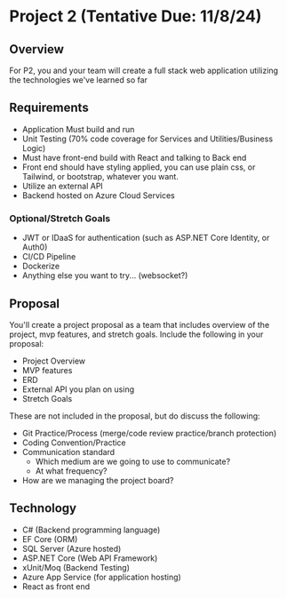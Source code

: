 # Project 2 (Tentative Due: 11/8/24)

## Overview
For P2, you and your team will create a full stack web application utilizing the technologies we've learned so far

## Requirements
- Application Must build and run
- Unit Testing (70% code coverage for Services and Utilities/Business Logic)
- Must have front-end build with React and talking to Back end
- Front end should have styling applied, you can use plain css, or Tailwind, or bootstrap, whatever you want. 
- Utilize an external API
- Backend hosted on Azure Cloud Services

### Optional/Stretch Goals
- JWT or IDaaS for authentication (such as ASP.NET Core Identity, or Auth0)
- CI/CD Pipeline 
- Dockerize 
- Anything else you want to try... (websocket?)

## Proposal
You'll create a project proposal as a team that includes overview of the project, mvp features, and stretch goals. Include the following in your proposal:
- Project Overview
- MVP features
- ERD
- External API you plan on using
- Stretch Goals

These are not included in the proposal, but do discuss the following:
- Git Practice/Process (merge/code review practice/branch protection)
- Coding Convention/Practice
- Communication standard
	- Which medium are we going to use to communicate?
	- At what frequency?
- How are we managing the project board?

## Technology
- C# (Backend programming language)
- EF Core (ORM)
- SQL Server (Azure hosted)
- ASP.NET Core (Web API Framework)
- xUnit/Moq (Backend Testing)
- Azure App Service (for application hosting)
- React as front end